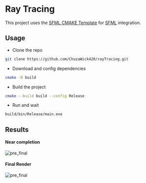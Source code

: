 # Ray Tracing
This project uses the [SFML CMAKE Template](https://github.com/SFML/cmake-sfml-project) for [SFML](https://www.sfml-dev.org/) integration.

## Usage
- Clone the repo
```bash
git clone https://github.com/ChuzaWick420/rayTracing.git
```
- Download and config dependencies
```bash
cmake -B build
```
- Build the project
```bash
cmake --build build --config Release
```
- Run and wait
```bash
build/bin/Release/main.exe
```

## Results
#### Near completion
![pre_final](./img_1.png)
#### Final Render
![pre_final](./img_2.png)
